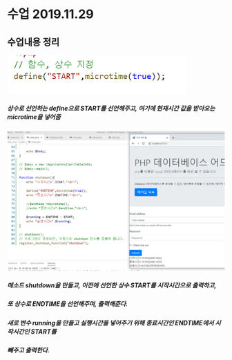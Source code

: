 # 수업 2019.11.29
## 수업내용 정리

![capture](./images/1.PNG)
##### 상수로 선언하는 define으로 START를 선언해주고, 여기에 현재시간 값을 받아오는 microtime을 넣어줌 
![capture](./images/2.PNG)
##### 메소드 shutdown을 만들고, 이전에 선언한 상수 START를 시작시간으로 출력하고,
##### 또 상수로 ENDTIME을 선언해주며, 출력해준다.

##### 새로 변수 running을 만들고 실행시간을 넣어주기 위해 종료시간인 ENDTIME에서 시작시간인 START를

##### 빼주고 출력한다.

#####  